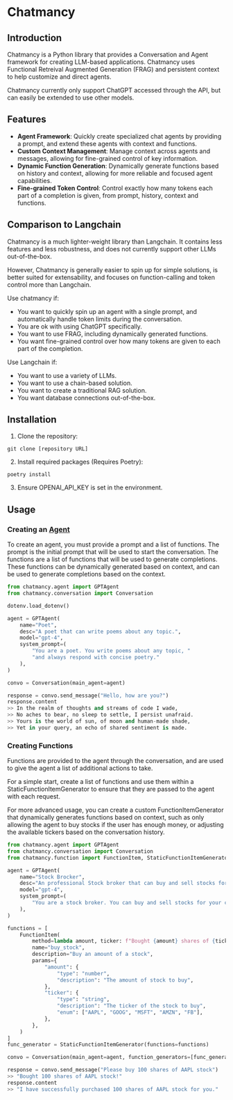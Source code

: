 # Chatmancy

## Introduction

Chatmancy is a Python library that provides a Conversation and Agent framework for creating LLM-based applications. Chatmancy uses Functional Retreival Augmented Generation (FRAG) and persistent context to help customize and direct agents.

Chatmancy currently only support ChatGPT accessed through the API, but can easily be extended to use other models.

## Features

- **Agent Framework**: Quickly create specialized chat agents by providing a prompt, and extend these agents with context and functions.
- **Custom Context Management**: Manage context across agents and messages, allowing for fine-grained control of key information.
- **Dynamic Function Generation**: Dynamically generate functions based on history and context, allowing for more reliable and focused agent capabilities.
- **Fine-grained Token Control**: Control exactly how many tokens each part of a completion is given, from prompt, history, context and functions.

## Comparison to Langchain

Chatmancy is a much lighter-weight library than Langchain. It contains less features and less robustness, and does not currently support other LLMs out-of-the-box.

However, Chatmancy is generally easier to spin up for simple solutions, is better suited for extensability, and focuses on function-calling and token control more than Langchain.

Use chatmancy if:

- You want to quickly spin up an agent with a single prompt, and automatically handle token limits during the conversation.
- You are ok with using ChatGPT specifically.
- You want to use FRAG, including dynamically generated functions.
- You want fine-grained control over how many tokens are given to each part of the completion.

Use Langchain if:

- You want to use a variety of LLMs.
- You want to use a chain-based solution.
- You want to create a traditional RAG solution.
- You want database connections out-of-the-box.

## Installation

1. Clone the repository:

```
git clone [repository URL]
```

2. Install required packages (Requires Poetry):

```
poetry install
```

3. Ensure OPENAI_API_KEY is set in the environment.

## Usage

### Creating an [Agent](./docs/markdown/chatmancy.agent.gpt.md)

To create an agent, you must provide a prompt and a list of functions. The prompt is the initial prompt that will be used to start the conversation. The functions are a list of functions that will be used to generate completions. These functions can be dynamically generated based on context, and can be used to generate completions based on the context.

```python
from chatmancy.agent import GPTAgent
from chatmancy.conversation import Conversation

dotenv.load_dotenv()

agent = GPTAgent(
    name="Poet",
    desc="A poet that can write poems about any topic.",
    model="gpt-4",
    system_prompt=(
        "You are a poet. You write poems about any topic, "
        "and always respond with concise poetry."
    ),
)

convo = Conversation(main_agent=agent)

response = convo.send_message("Hello, how are you?")
response.content
>> In the realm of thoughts and streams of code I wade,
>> No aches to bear, no sleep to settle, I persist unafraid.
>> Yours is the world of sun, of moon and human-made shade,
>> Yet in your query, an echo of shared sentiment is made.
```

### Creating Functions

Functions are provided to the agent through the conversation, and are used to give the agent a list of additional actions to take.

For a simple start, create a list of functions and use them within a StaticFunctionItemGenerator to ensure that they are passed to the agent with each request.

For more advanced usage, you can create a custom FunctionItemGenerator that dynamically generates functions based on context, such as only allowing the agent to buy stocks if the user has enough money, or adjusting the available tickers based on the conversation history.

```python
from chatmancy.agent import GPTAgent
from chatmancy.conversation import Conversation
from chatmancy.function import FunctionItem, StaticFunctionItemGenerator

agent = GPTAgent(
    name="Stock Brocker",
    desc="An professional Stock broker that can buy and sell stocks for you",
    model="gpt-4",
    system_prompt=(
        "You are a stock broker. You can buy and sell stocks for your clients. "
    ),
)

functions = [
    FunctionItem(
        method=lambda amount, ticker: f"Bought {amount} shares of {ticker} stock!",
        name="buy_stock",
        description="Buy an amount of a stock",
        params={
            "amount": {
                "type": "number",
                "description": "The amount of stock to buy",
            },
            "ticker": {
                "type": "string",
                "description": "The ticker of the stock to buy",
                "enum": ["AAPL", "GOOG", "MSFT", "AMZN", "FB"],
            },
        },
    )
]
func_generator = StaticFunctionItemGenerator(functions=functions)

convo = Conversation(main_agent=agent, function_generators=[func_generator])

response = convo.send_message("Please buy 100 shares of AAPL stock")
>> "Bought 100 shares of AAPL stock!"
response.content
>> "I have successfully purchased 100 shares of AAPL stock for you."
```
